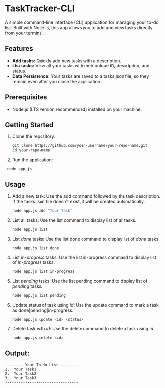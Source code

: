# TaskTracker-CLI
A simple command-line interface (CLI) application for managing your to-do list. Built with Node.js, this app allows you to add and view tasks directly from your terminal.
## Features
- **Add tasks:** Quickly add new tasks with a description.
- **List tasks:** View all your tasks with their unique ID, description, and status.
- **Data Persistence:** Your tasks are saved to a tasks.json file, so they remain even after you close the application.

## Prerequisites
- Node.js (LTS version recommended) installed on your machine.

## Getting Started
1. Clone the repository:
   ```Bash
   git clone https://github.com/your-username/your-repo-name.git
   cd your-repo-name
2. Run the application:
  ```Bash
   node app.js
   ```
## Usage
1. Add a new task:
   Use the add command followed by the task description. If the tasks.json file doesn't exist, it will be created automatically.
   ```Bash
   node app.js add "Your Task"
2. List all tasks:
   Use the list command to display list of all tasks.
   ```Bash
   node app.js list
3. List *done* tasks:
   Use the list done command to display list of *done* tasks.
   ```Bash
   node app.js list done
4. List *in-progress* tasks:
   Use the list in-progress command to display list of *in-progress* tasks.
   ```Bash
   node app.js list in-progress
5. List *pending* tasks:
   Use the list pending command to display list of *pending* tasks.
   ```Bash
   node app.js list pending
6. Update status of task using *id*:
   Use the update command to mark a task as done|pending|in-progress.
   ```Bash
   node app.js update <id> <status>
7. Delete task with *id*: 
   Use the delete command to delete a task using *id*.
   ```Bash
   node app.js delete <id>
   
## Output:
```
---------Your To-do List---------
1.  Your Task1
2.  Your Task2
3.  Your Task3
---------------------------------
